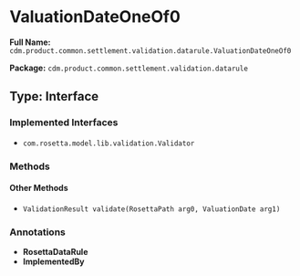 # ValuationDateOneOf0

**Full Name:** `cdm.product.common.settlement.validation.datarule.ValuationDateOneOf0`

**Package:** `cdm.product.common.settlement.validation.datarule`

## Type: Interface

### Implemented Interfaces

- `com.rosetta.model.lib.validation.Validator`

### Methods

#### Other Methods

- `ValidationResult validate(RosettaPath arg0, ValuationDate arg1)`

### Annotations

- **RosettaDataRule**
- **ImplementedBy**

